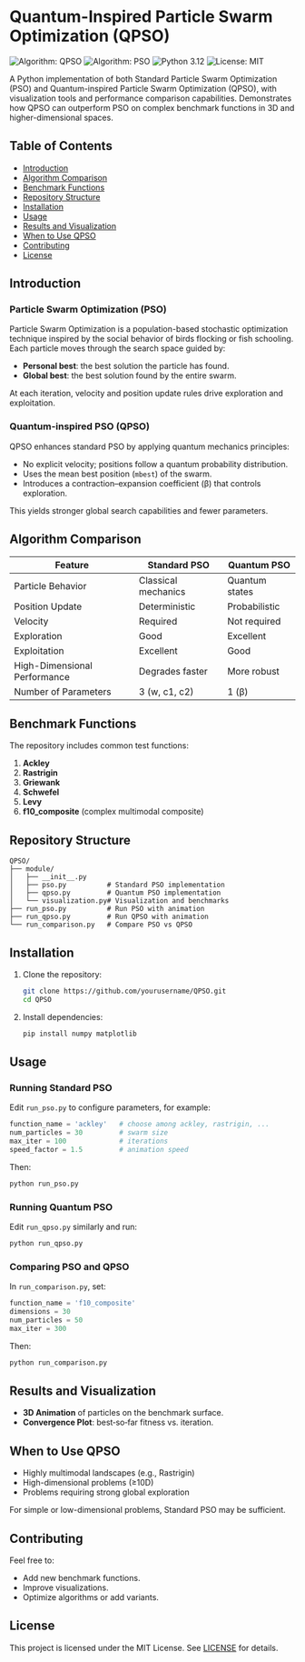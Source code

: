 # Quantum-Inspired Particle Swarm Optimization (QPSO)

![Algorithm: QPSO](https://img.shields.io/badge/Algorithm-QPSO-blue) ![Algorithm: PSO](https://img.shields.io/badge/Algorithm-PSO-blue) ![Python 3.12](https://img.shields.io/badge/Python-3.12%2B-green) ![License: MIT](https://img.shields.io/badge/License-MIT-yellow)

A Python implementation of both Standard Particle Swarm Optimization (PSO) and Quantum-inspired Particle Swarm Optimization (QPSO), with visualization tools and performance comparison capabilities. Demonstrates how QPSO can outperform PSO on complex benchmark functions in 3D and higher-dimensional spaces.

## Table of Contents

- [Introduction](#introduction)
- [Algorithm Comparison](#algorithm-comparison)
- [Benchmark Functions](#benchmark-functions)
- [Repository Structure](#repository-structure)
- [Installation](#installation)
- [Usage](#usage)
- [Results and Visualization](#results-and-visualization)
- [When to Use QPSO](#when-to-use-qpso)
- [Contributing](#contributing)
- [License](#license)

## Introduction

### Particle Swarm Optimization (PSO)

Particle Swarm Optimization is a population-based stochastic optimization technique inspired by the social behavior of birds flocking or fish schooling. Each particle moves through the search space guided by:

- **Personal best**: the best solution the particle has found.
- **Global best**: the best solution found by the entire swarm.

At each iteration, velocity and position update rules drive exploration and exploitation.

### Quantum-inspired PSO (QPSO)

QPSO enhances standard PSO by applying quantum mechanics principles:

- No explicit velocity; positions follow a quantum probability distribution.
- Uses the mean best position (`mbest`) of the swarm.
- Introduces a contraction–expansion coefficient (β) that controls exploration.

This yields stronger global search capabilities and fewer parameters.

## Algorithm Comparison

| Feature                          | Standard PSO        | Quantum PSO       |
|----------------------------------|---------------------|-------------------|
| Particle Behavior                | Classical mechanics | Quantum states    |
| Position Update                  | Deterministic       | Probabilistic     |
| Velocity                         | Required            | Not required      |
| Exploration                      | Good                | Excellent         |
| Exploitation                     | Excellent           | Good              |
| High-Dimensional Performance     | Degrades faster     | More robust       |
| Number of Parameters             | 3 (w, c1, c2)       | 1 (β)             |

## Benchmark Functions

The repository includes common test functions:

1. **Ackley**
2. **Rastrigin**
3. **Griewank**
4. **Schwefel**
5. **Levy**
6. **f10_composite**  (complex multimodal composite)

## Repository Structure

```
QPSO/
├── module/
│   ├── __init__.py
│   ├── pso.py          # Standard PSO implementation
│   ├── qpso.py         # Quantum PSO implementation
│   └── visualization.py# Visualization and benchmarks
├── run_pso.py          # Run PSO with animation
├── run_qpso.py         # Run QPSO with animation
└── run_comparison.py   # Compare PSO vs QPSO
```

## Installation

1. Clone the repository:

   ```bash
   git clone https://github.com/yourusername/QPSO.git
   cd QPSO
   ```

2. Install dependencies:

   ```bash
   pip install numpy matplotlib
   ```

## Usage

### Running Standard PSO

Edit `run_pso.py` to configure parameters, for example:

```python
function_name = 'ackley'   # choose among ackley, rastrigin, ...
num_particles = 30         # swarm size
max_iter = 100             # iterations
speed_factor = 1.5         # animation speed
```

Then:

```bash
python run_pso.py
```

### Running Quantum PSO

Edit `run_qpso.py` similarly and run:

```bash
python run_qpso.py
```

### Comparing PSO and QPSO

In `run_comparison.py`, set:

```python
function_name = 'f10_composite'
dimensions = 30
num_particles = 50
max_iter = 300
```

Then:

```bash
python run_comparison.py
```

## Results and Visualization

- **3D Animation** of particles on the benchmark surface.
- **Convergence Plot**: best‐so‐far fitness vs. iteration.

## When to Use QPSO

- Highly multimodal landscapes (e.g., Rastrigin)
- High-dimensional problems (≥10D)
- Problems requiring strong global exploration

For simple or low-dimensional problems, Standard PSO may be sufficient.

## Contributing

Feel free to:

- Add new benchmark functions.
- Improve visualizations.
- Optimize algorithms or add variants.

## License

This project is licensed under the MIT License. See [LICENSE](LICENSE) for details.
